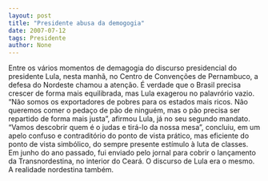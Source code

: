 ```yaml
---
layout: post
title: "Presidente abusa da demogogia"
date: 2007-07-12
tags: Presidente
author: None
---
```

Entre os v&aacute;rios momentos de demagogia do discurso presidencial do presidente Lula, nesta manh&atilde;, no Centro de Conven&ccedil;&otilde;es de Pernambuco, a defesa do Nordeste chamou a aten&ccedil;&atilde;o. &Eacute; verdade que o Brasil precisa crescer de forma mais equilibrada, mas Lula exagerou no palavr&oacute;rio vazio.
&ldquo;N&atilde;o somos os exportadores de pobres para os estados mais ricos. N&atilde;o queremos comer o peda&ccedil;o de p&atilde;o de ningu&eacute;m, mas o p&atilde;o precisa ser repartido de forma mais justa&rdquo;, afirmou Lula, j&aacute; no seu segundo mandato.
&ldquo;Vamos descobrir quem &eacute; o judas e tir&aacute;-lo da nossa mesa&rdquo;, concluiu, em um apelo confuso e contradit&oacute;rio do ponto de vista pr&aacute;tico, mas eficiente do ponto de vista simb&oacute;lico, do sempre presente est&iacute;mulo &agrave; luta de classes.
Em junho do ano passado, fui enviado pelo jornal para cobrir o lan&ccedil;amento da Transnordestina, no interior do Cear&aacute;. O discurso de Lula era o mesmo. A realidade nordestina tamb&eacute;m. 